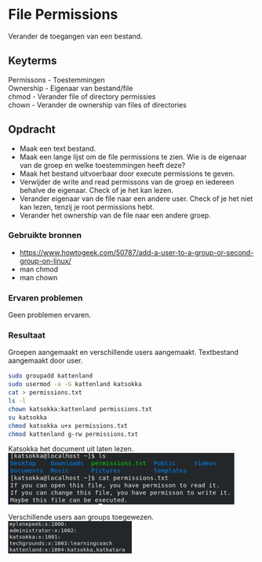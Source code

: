 # File Permissions
Verander de toegangen van een bestand. 

## Keyterms
Permissons - Toestemmingen <br/>
Ownership - Eigenaar van bestand/file <br/>
chmod - Verander file of directory permissies <br/>
chown - Verander de ownership van files of directories 

## Opdracht
- Maak een text bestand. 
- Maak een lange lijst om de file permissions te zien. Wie is de eigenaar van de groep en welke toestemmingen heeft deze?
- Maak het bestand uitvoerbaar door execute permissions te geven. 
- Verwijder de write and read permissons van de groep en iedereen behalve de eigenaar. Check of je het kan lezen. 
- Verander eigenaar van de file naar een andere user. Check of je het niet kan lezen, tenzij je root permissions hebt. 
- Verander het ownership van de file naar een andere groep. 

### Gebruikte bronnen
- https://www.howtogeek.com/50787/add-a-user-to-a-group-or-second-group-on-linux/
- man chmod
- man chown

### Ervaren problemen
Geen problemen ervaren.

### Resultaat
Groepen aangemaakt en verschillende users aangemaakt. Textbestand aangemaakt door user.

``` bash
sudo groupadd kattenland
sudo usermod -a -G kattenland katsokka
cat > permissions.txt
ls -l 
chown katsokka:kattenland permissions.txt
su katsokka
chmod katsokka u+x permissions.txt
chmod kattenland g-rw permissions.txt
``` 

Katsokka het document uit laten lezen.
![users-permissions](../00_includes/01_Linux_01/users-permissions.png)

Verschillende users aan groups toegewezen.
![user-group](../00_includes/01_Linux_01/users-group.png)